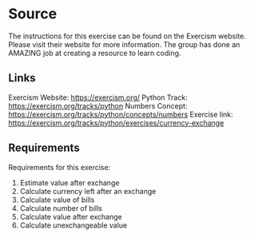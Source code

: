 # Source

The instructions for this exercise can be found on the Exercism website. Please visit their website for more information. The group has done an AMAZING job at creating a resource to learn coding.

## Links

Exercism Website: https://exercism.org/
Python Track: https://exercism.org/tracks/python
Numbers Concept: https://exercism.org/tracks/python/concepts/numbers
Exercise link: https://exercism.org/tracks/python/exercises/currency-exchange

## Requirements

Requirements for this exercise:

1. Estimate value after exchange
2. Calculate currency left after an exchange
3. Calculate value of bills
4. Calculate number of bills
5. Calculate value after exchange
6. Calculate unexchangeable value

